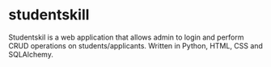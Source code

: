 # studentskill
 
Studentskil is a web application that allows admin to login and perform CRUD operations on students/applicants. 
Written in Python, HTML, CSS and SQLAlchemy.
